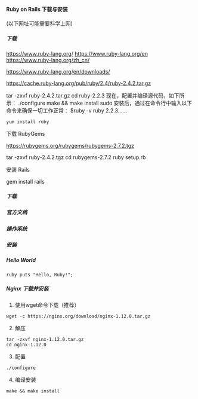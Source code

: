 
#### Ruby on Rails 下载与安装

(以下网址可能需要科学上网)

##### 下载

https://www.ruby-lang.org/
https://www.ruby-lang.org/en
https://www.ruby-lang.org/zh_cn/

https://www.ruby-lang.org/en/downloads/

https://cache.ruby-lang.org/pub/ruby/2.4/ruby-2.4.2.tar.gz


tar -zxvf ruby-2.4.2.tar.gz
cd ruby-2.2.3
现在，配置并编译源代码，如下所示：
./configure
make && make install
sudo
安装后，通过在命令行中输入以下命令来确保一切工作正常：
$ruby -v
ruby 2.2.3……

`yum install ruby`


下载 RubyGems

https://rubygems.org/rubygems/rubygems-2.7.2.tgz

tar -zxvf ruby-2.4.2.tgz
cd rubygems-2.7.2
ruby setup.rb


安装 Rails

gem install rails

##### 下载

##### 官方文档

##### 操作系统

##### 安装


##### Hello World
`ruby puts "Hello, Ruby!";`




##### Nginx 下载并安装
1. 使用wget命令下载（推荐）
```
wget -c https://nginx.org/download/nginx-1.12.0.tar.gz
```

2. 解压
```
tar -zxvf nginx-1.12.0.tar.gz
cd nginx-1.12.0
```

3. 配置
```
./configure
```

4. 编译安装
```
make && make install
```
